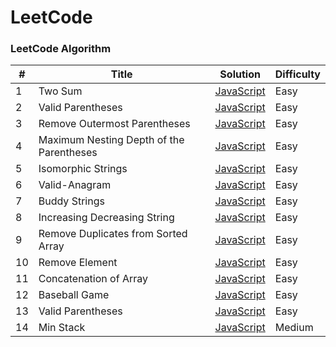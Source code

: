 # LeetCode

### LeetCode Algorithm

| #   | Title                                    | Solution                                                                        | Difficulty |
| --- | ---------------------------------------- | ------------------------------------------------------------------------------- | ---------- |
| 1   | Two Sum                                  | [JavaScript](./algorithms/JavaScript/Two-Sum/two-sum.js)                        | Easy       |
| 2   | Valid Parentheses                        | [JavaScript](./String/20-Valid-Parentheses/JavaScript)                          | Easy       |
| 3   | Remove Outermost Parentheses             | [JavaScript](./String/1021-Remove-Outermost-Parentheses/JavaScript)             | Easy       |
| 4   | Maximum Nesting Depth of the Parentheses | [JavaScript](./String/1614-Maximum-Nesting-Depth-of-the-Parentheses/JavaScript) | Easy       |
| 5   | Isomorphic Strings                       | [JavaScript](./String/205-Isomorphic-String/JavaScript)                         | Easy       |
| 6   | Valid-Anagram                            | [JavaScript](./String/242-Valid-Anagram/JavaScript)                             | Easy       |
| 7   | Buddy Strings                            | [JavaScript](./String/850-Buddy-Strings/JavaScript)                             | Easy       |
| 8   | Increasing Decreasing String             | [JavaScript](./String/1370-Increasing-Decreasing-String/JavaScript)             | Easy       |
| 9   | Remove Duplicates from Sorted Array      | [JavaScript](./Array/26.%20Remove%20Duplicates%20from%20Sorted%20Array)         | Easy       |
| 10  | Remove Element                           | [JavaScript](./Array/27.%20Remove%20Element)                                    | Easy       |
| 11  | Concatenation of Array                   | [JavaScript](./Array/1929.%20Concatenation%20of%20Array)                        | Easy       |
| 12  | Baseball Game                            | [JavaScript](./Array/682.%20Baseball%20Game)                                    | Easy       |
| 13  | Valid Parentheses                        | [JavaScript](./Array/20.%20Valid%20Parentheses)                                 | Easy       |
| 14  | Min Stack                                | [JavaScript](./Array/155.%20Min%20Stack)                                        | Medium     |
